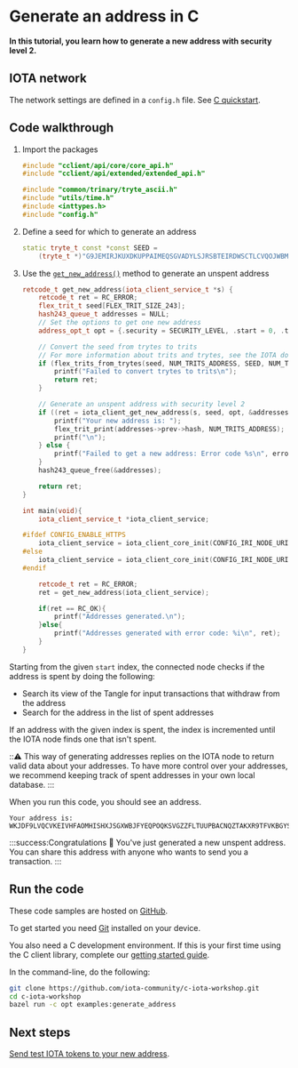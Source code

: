 # Generate an address in C

**In this tutorial, you learn how to generate a new address with security level 2.**

## IOTA network

The network settings are defined in a `config.h` file. See [C quickstart](root://client-libraries/1.0/getting-started/c-quickstart.md).

## Code walkthrough

1. Import the packages

    ```cpp
    #include "cclient/api/core/core_api.h"
    #include "cclient/api/extended/extended_api.h"

    #include "common/trinary/tryte_ascii.h"
    #include "utils/time.h"
    #include <inttypes.h>
    #include "config.h"
    ```

2. Define a seed for which to generate an address

    ```cpp
    static tryte_t const *const SEED =
        (tryte_t *)"G9JEMIRJKUXDKUPPAIMEQSGVADYLSJRSBTEIRDWSCTLCVQOJWBM9XESTWTSONOTDDQUXMYCNVAKZWPPYW";
    ```

3. Use the [`get_new_address()`](https://github.com/iotaledger/iota.c/blob/master/cclient/api/extended/get_new_address.h) method to generate an unspent address

    ```cpp
    retcode_t get_new_address(iota_client_service_t *s) {
        retcode_t ret = RC_ERROR;
        flex_trit_t seed[FLEX_TRIT_SIZE_243];
        hash243_queue_t addresses = NULL;
        // Set the options to get one new address
        address_opt_t opt = {.security = SECURITY_LEVEL, .start = 0, .total = 0};

        // Convert the seed from trytes to trits
        // For more information about trits and trytes, see the IOTA documentation portal: https://docs.iota.org/docs/getting-started/0.1/introduction/ternary
        if (flex_trits_from_trytes(seed, NUM_TRITS_ADDRESS, SEED, NUM_TRYTES_ADDRESS, NUM_TRYTES_ADDRESS) == 0) {
            printf("Failed to convert trytes to trits\n");
            return ret;
        }

        // Generate an unspent address with security level 2
        if ((ret = iota_client_get_new_address(s, seed, opt, &addresses)) == RC_OK) {
            printf("Your new address is: ");
            flex_trit_print(addresses->prev->hash, NUM_TRITS_ADDRESS);
            printf("\n");
        } else {
            printf("Failed to get a new address: Error code %s\n", error_2_string(ret));
        }
        hash243_queue_free(&addresses);

        return ret;
    }

    int main(void){
        iota_client_service_t *iota_client_service;

    #ifdef CONFIG_ENABLE_HTTPS
        iota_client_service = iota_client_core_init(CONFIG_IRI_NODE_URI, CONFIG_IRI_NODE_PORT, TLS_CERTIFICATE_PEM);
    #else
        iota_client_service = iota_client_core_init(CONFIG_IRI_NODE_URI, CONFIG_IRI_NODE_PORT, NULL);
    #endif

        retcode_t ret = RC_ERROR;
        ret = get_new_address(iota_client_service);

        if(ret == RC_OK){
            printf("Addresses generated.\n");
        }else{
            printf("Addresses generated with error code: %i\n", ret);
        }
    }
    ```

Starting from the given `start` index, the connected node checks if the address is spent by doing the following:

- Search its view of the Tangle for input transactions that withdraw from the address
- Search for the address in the list of spent addresses

If an address with the given index is spent, the index is incremented until the IOTA node finds one that isn't spent.

:::warning:
This way of generating addresses replies on the IOTA node to return valid data about your addresses. To have more control over your addresses, we recommend keeping track of spent addresses in your own local database.
:::

When you run this code, you should see an address.

```
Your address is: WKJDF9LVQCVKEIVHFAOMHISHXJSGXWBJFYEQPOQKSVGZZFLTUUPBACNQZTAKXR9TFVKBGYSNSPHRNKKHA
```

:::success:Congratulations :tada:
You've just generated a new unspent address. You can share this address with anyone who wants to send you a transaction.
:::

## Run the code

These code samples are hosted on [GitHub](https://github.com/iota-community/c-iota-workshop).

To get started you need [Git](https://git-scm.com/book/en/v2/Getting-Started-Installing-Git) installed on your device.

You also need a C development environment. If this is your first time using the C client library, complete our [getting started guide](root://client-libraries/1.0/getting-started/c-quickstart.md).

In the command-line, do the following:

```bash
git clone https://github.com/iota-community/c-iota-workshop.git
cd c-iota-workshop
bazel run -c opt examples:generate_address
```

## Next steps

[Send test IOTA tokens to your new address](../c/transfer-iota-tokens.md).
